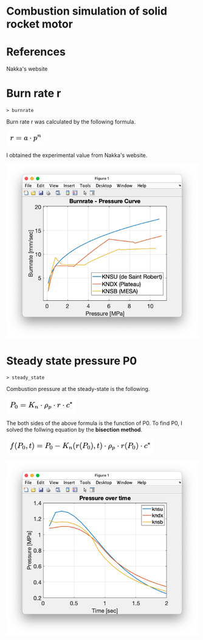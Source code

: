 # Combustion simulation of solid rocket motor

# References
Nakka's website


# Burn rate r 
```
> burnrate
```
Burn rate r was calculated by the following formula.

![](misc/r.png)

I obtained the experimental value from Nakka's website.

![burnrate.png](misc/burnrate.png)


# Steady state pressure P0

```
> steady_state
```
Combustion pressure at the steady-state is the following.

![](misc/p0.png)

The both sides of the above formula is the function of P0. To find P0, I solved the follwing equation by the **bisection method**.
 
![](misc/f.png)


![burnrate.png](misc/steady_state.png)





